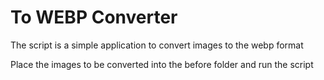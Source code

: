 # To WEBP Converter

The script is a simple application to convert images to the webp format

Place the images to be converted into the before folder and run the script
